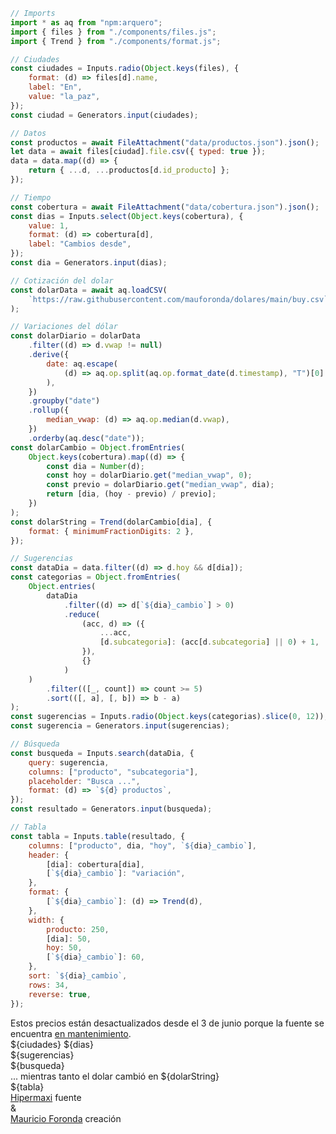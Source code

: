 <link rel="stylesheet" href="style.css">

```js
// Imports
import * as aq from "npm:arquero";
import { files } from "./components/files.js";
import { Trend } from "./components/format.js";
```

```js
// Ciudades
const ciudades = Inputs.radio(Object.keys(files), {
    format: (d) => files[d].name,
    label: "En",
    value: "la_paz",
});
const ciudad = Generators.input(ciudades);
```

```js
// Datos
const productos = await FileAttachment("data/productos.json").json();
let data = await files[ciudad].file.csv({ typed: true });
data = data.map((d) => {
    return { ...d, ...productos[d.id_producto] };
});
```

```js
// Tiempo
const cobertura = await FileAttachment("data/cobertura.json").json();
const dias = Inputs.select(Object.keys(cobertura), {
    value: 1,
    format: (d) => cobertura[d],
    label: "Cambios desde",
});
const dia = Generators.input(dias);
```

```js
// Cotización del dolar
const dolarData = await aq.loadCSV(
    `https://raw.githubusercontent.com/mauforonda/dolares/main/buy.csv`
);
```

```js
// Variaciones del dólar
const dolarDiario = dolarData
    .filter((d) => d.vwap != null)
    .derive({
        date: aq.escape(
            (d) => aq.op.split(aq.op.format_date(d.timestamp), "T")[0]
        ),
    })
    .groupby("date")
    .rollup({
        median_vwap: (d) => aq.op.median(d.vwap),
    })
    .orderby(aq.desc("date"));
const dolarCambio = Object.fromEntries(
    Object.keys(cobertura).map((d) => {
        const dia = Number(d);
        const hoy = dolarDiario.get("median_vwap", 0);
        const previo = dolarDiario.get("median_vwap", dia);
        return [dia, (hoy - previo) / previo];
    })
);
const dolarString = Trend(dolarCambio[dia], {
    format: { minimumFractionDigits: 2 },
});
```

```js
// Sugerencias
const dataDia = data.filter((d) => d.hoy && d[dia]);
const categorias = Object.fromEntries(
    Object.entries(
        dataDia
            .filter((d) => d[`${dia}_cambio`] > 0)
            .reduce(
                (acc, d) => ({
                    ...acc,
                    [d.subcategoria]: (acc[d.subcategoria] || 0) + 1,
                }),
                {}
            )
    )
        .filter(([_, count]) => count >= 5)
        .sort(([, a], [, b]) => b - a)
);
const sugerencias = Inputs.radio(Object.keys(categorias).slice(0, 12));
const sugerencia = Generators.input(sugerencias);
```

```js
// Búsqueda
const busqueda = Inputs.search(dataDia, {
    query: sugerencia,
    columns: ["producto", "subcategoria"],
    placeholder: "Busca ...",
    format: (d) => `${d} productos`,
});
const resultado = Generators.input(busqueda);
```

```js
// Tabla
const tabla = Inputs.table(resultado, {
    columns: ["producto", dia, "hoy", `${dia}_cambio`],
    header: {
        [dia]: cobertura[dia],
        [`${dia}_cambio`]: "variación",
    },
    format: {
        [`${dia}_cambio`]: (d) => Trend(d),
    },
    width: {
        producto: 250,
        [dia]: 50,
        hoy: 50,
        [`${dia}_cambio`]: 60,
    },
    sort: `${dia}_cambio`,
    rows: 34,
    reverse: true,
});
```
<div class="advertencia">
Estos precios están desactualizados desde el 3 de junio porque la fuente se encuentra <a href="https://www.facebook.com/HipermaxiLPZCBB/posts/pfbid0wEVrQLkuVY7bzYdDRAsQEbnrcJGYaxQrvsqR3Nr8qQ6YWMRNDYtyKzYt9oBF48Vfl">en mantenimiento</a>.
</div>

<div class="grid grid-cols-3 controls">
    <div class="card grid-colspan-1">
        ${ciudades}
        ${dias}
    </div>
    <div class="card grid-colspan-2">
        <div class="sugerencias">
          ${sugerencias}
        </div>
        ${busqueda}
    </div>
</div>

<div class="dolar"> ... mientras tanto el dolar cambió en ${dolarString}</div>

<div class="card">
    ${tabla}
</div>

<div id="creditos">
    <div class="credito">
        <span><a href="https://hipermaxi.com/" target="_blank">Hipermaxi</a></span>
        <span class="creditoNota">fuente</span>
    </div>
    <div>&</div>
    <div class="credito">
        <span><a href="mailto:mauriforonda@gmail.com">Mauricio Foronda</a></span>
        <span class="creditoNota">creación</span>
    </div>
</div>
